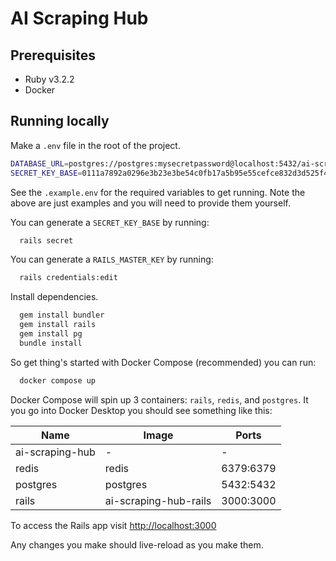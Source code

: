 # AI Scraping Hub

## Prerequisites

- Ruby v3.2.2
- Docker

## Running locally

Make a `.env` file in the root of the project.
  
```bash
DATABASE_URL=postgres://postgres:mysecretpassword@localhost:5432/ai-scraping-hub
SECRET_KEY_BASE=0111a7892a0296e3b23e3be54c0fb17a5b95e55cefce832d3d525f4d54fa7710cda64df1cc986a5953769bf0ef7f93992f62b0cf4032f1196ca9e60c5432c1f7
```

See the `.example.env` for the required variables to get running. Note the above are just examples and you will need to provide them yourself.

You can generate a `SECRET_KEY_BASE` by running:

```bash
  rails secret
```

You can generate a `RAILS_MASTER_KEY` by running:

```bash
  rails credentials:edit
```

Install dependencies.

```bash
  gem install bundler
  gem install rails
  gem install pg
  bundle install
```

So get thing's started with Docker Compose (recommended) you can run:

```bash
  docker compose up
```

Docker Compose will spin up 3 containers: `rails`, `redis`, and `postgres`. It you go into Docker Desktop you should see something like this:

| Name | Image | Ports |
| ---- | ----- | ----- |
| ai-scraping-hub | - | - |
| redis | redis | 6379:6379 |
| postgres | postgres | 5432:5432 |
| rails | ai-scraping-hub-rails | 3000:3000 |

To access the Rails app visit [http://localhost:3000](http://localhost:3000)

Any changes you make should live-reload as you make them. 